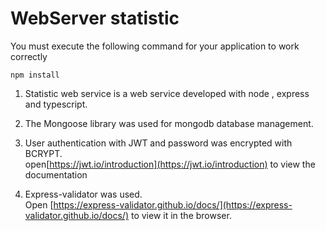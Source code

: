 # WebServer statistic 

You must execute the following command for your application to work correctly

```npm install```

1) Statistic web service is a web service developed with node , express and typescript.
2) The Mongoose library was used for mongodb database management.

3) User authentication with JWT and password was encrypted with BCRYPT.\
open[https://jwt.io/introduction](https://jwt.io/introduction) to view the documentation

4) Express-validator was used.\
 Open [https://express-validator.github.io/docs/](https://express-validator.github.io/docs/) to view it in the browser.

